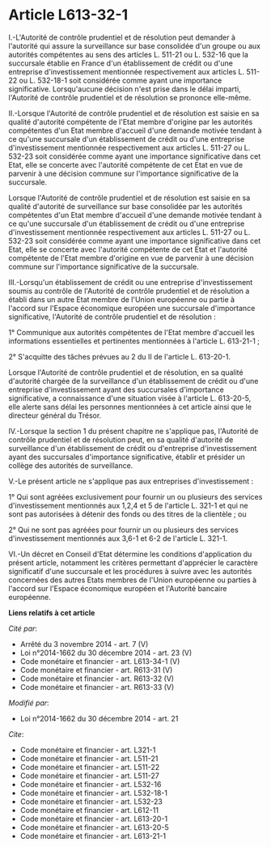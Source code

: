 # Article L613-32-1

I.-L'Autorité de contrôle prudentiel et de résolution peut demander à l'autorité qui assure la surveillance sur base
consolidée d'un groupe ou aux autorités compétentes au sens des articles L. 511-21 ou L. 532-16 que la succursale établie en
France d'un établissement de crédit ou d'une entreprise d'investissement mentionnée respectivement aux articles L. 511-22 ou
L. 532-18-1 soit considérée comme ayant une importance significative. Lorsqu'aucune décision n'est prise dans le délai
imparti, l'Autorité de contrôle prudentiel et de résolution se prononce elle-même. 

II.-Lorsque l'Autorité de contrôle prudentiel et de résolution est saisie en sa qualité d'autorité compétente de l'Etat
membre d'origine par les autorités compétentes d'un Etat membre d'accueil d'une demande motivée tendant à ce qu'une
succursale d'un établissement de crédit ou d'une entreprise d'investissement mentionnée respectivement aux articles L. 511-27
ou L. 532-23 soit considérée comme ayant une importance significative dans cet Etat, elle se concerte avec l'autorité
compétente de cet Etat en vue de parvenir à une décision commune sur l'importance significative de la succursale. 

Lorsque l'Autorité de contrôle prudentiel et de résolution est saisie en sa qualité d'autorité de surveillance sur base
consolidée par les autorités compétentes d'un Etat membre d'accueil d'une demande motivée tendant à ce qu'une succursale d'un
établissement de crédit ou d'une entreprise d'investissement mentionnée respectivement aux articles L. 511-27 ou L. 532-23
soit considérée comme ayant une importance significative dans cet Etat, elle se concerte avec l'autorité compétente de cet
Etat et l'autorité compétente de l'Etat membre d'origine en vue de parvenir à une décision commune sur l'importance
significative de la succursale. 

III.-Lorsqu'un établissement de crédit ou une entreprise d'investissement soumis au contrôle de l'Autorité de contrôle
prudentiel et de résolution a établi dans un autre Etat membre de l'Union européenne ou partie à l'accord sur l'Espace
économique européen une succursale d'importance significative, l'Autorité de contrôle prudentiel et de résolution : 

1° Communique aux autorités compétentes de l'Etat membre d'accueil les informations essentielles et pertinentes mentionnées à
l'article L. 613-21-1 ; 

2° S'acquitte des tâches prévues au 2 du II de l'article L. 613-20-1. 

Lorsque l'Autorité de contrôle prudentiel et de résolution, en sa qualité d'autorité chargée de la surveillance d'un
établissement de crédit ou d'une entreprise d'investissement ayant des succursales d'importance significative, a connaissance
d'une situation visée à l'article L. 613-20-5, elle alerte sans délai les personnes mentionnées à cet article ainsi que le
directeur général du Trésor.

IV.-Lorsque la section 1 du présent chapitre ne s'applique pas, l'Autorité de contrôle prudentiel et de résolution peut, en
sa qualité d'autorité de surveillance d'un établissement de crédit ou d'entreprise d'investissement ayant des succursales
d'importance significative, établir et présider un collège des autorités de surveillance. 

V.-Le présent article ne s'applique pas aux entreprises d'investissement : 

1° Qui sont agréées exclusivement pour fournir un ou plusieurs des services d'investissement mentionnés aux 1,2,4 et 5 de
l'article L. 321-1 et qui ne sont pas autorisées à détenir des fonds ou des titres de la clientèle ; ou 

2° Qui ne sont pas agréées pour fournir un ou plusieurs des services d'investissement mentionnés aux 3,6-1 et 6-2 de
l'article L. 321-1. 

VI.-Un décret en Conseil d'Etat détermine les conditions d'application du présent article, notamment les critères permettant
d'apprécier le caractère significatif d'une succursale et les procédures à suivre avec les autorités concernées des autres
Etats membres de l'Union européenne ou parties à l'accord sur l'Espace économique européen et l'Autorité bancaire européenne.

**Liens relatifs à cet article**

_Cité par_:

  - Arrêté du 3 novembre 2014 - art. 7 (V)
  - Loi n°2014-1662 du 30 décembre 2014 - art. 23 (V)
  - Code monétaire et financier - art. L613-34-1 (V)
  - Code monétaire et financier - art. R613-31 (V)
  - Code monétaire et financier - art. R613-32 (V)
  - Code monétaire et financier - art. R613-33 (V)

_Modifié par_:

  - Loi n°2014-1662 du 30 décembre 2014 - art. 21

_Cite_:

  - Code monétaire et financier - art. L321-1
  - Code monétaire et financier - art. L511-21
  - Code monétaire et financier - art. L511-22
  - Code monétaire et financier - art. L511-27
  - Code monétaire et financier - art. L532-16
  - Code monétaire et financier - art. L532-18-1
  - Code monétaire et financier - art. L532-23
  - Code monétaire et financier - art. L612-11
  - Code monétaire et financier - art. L613-20-1
  - Code monétaire et financier - art. L613-20-5
  - Code monétaire et financier - art. L613-21-1
